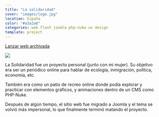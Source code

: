 ```yaml
---
title: "La solidaridad"
cover: "images/logo.jpg"
location: España
color: "#a3a2a8"
categories: web flash joomla php-nuke ux design
template: project
---
```


<p class="align-center">
<a class="btn external" role="button" href="http://lasolidaridad.herokuapp.com" target="_blank">Lanzar web archivada</a>
</p>

![](/work/la-solidaridad/images/1.png)

La Solidaridad fue un proyecto personal (junto con mi mujer). Su objetivo era ser un periódico online para hablar de ecología, inmigración, política, economía, etc.

También era como un patio de recreo online donde podía explorar y practicar con elementos gráficos, y animaciones dentro de un CMS como PHP-Nuke.

Después de algún tiempo, el sitio web fue migrado a Joomla y el tema se volvió más impersonal, lo que finalmente terminó matando el proyecto.

